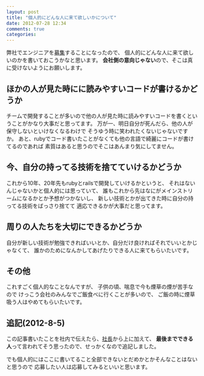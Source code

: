 ```yaml
---
layout: post
title: "個人的にどんな人に来て欲しいかについて"
date: 2012-07-28 12:34
comments: true
categories:
---
```


弊社でエンジニアを[募集](http://kray.jp/news/recruit20120701/)することになったので、
個人的にどんな人に来て欲しいのかを書いておこうかなと思います。
**会社側の意向じゃない**ので、そこは真に受けないようにお願いします。

## ほかの人が見た時にに読みやすいコードが書けるかどうか
チームで開発することが多いので他の人が見た時に読みやすいコードを書くということがかなり大事だと思ってます。
万が一、明日自分が死んだら、他の人が保守しないといけなくなるわけで
そうゆう時に笑われたくないじゃないですか。
あと、rubyでコード書いたことがなくても他の言語で綺麗にコードが書けてるのであれば
素質はあると思うのでそこはあんまり気にしてません。

## 今、自分の持ってる技術を捨てていけるかどうか
これから10年、20年先もrubyとrailsで開発していけるかというと、
それはないんじゃないかと個人的には思っていて、
誰もこれから先はなにがメインストリームになるかとか予想がつかないし、
新しい技術とかが出てきた時に自分の持ってる技術をばっさり捨てて
適応できるかが大事だと思ってます。

## 周りの人たちを大切にできるかどうか
自分が新しい技術が勉強できればいいとか、自分だけ良ければそれでいいとかじゃなくて、
誰かのためになんかしてあげたりできる人に来てもらいたいです。

## その他
これすごく個人的なことなんですが、
子供の頃、喘息で今も煙草の煙が苦手なので
けっこう会社のみんなでご飯食べに行くことが多いので、
ご飯の時に煙草吸う人はやめてもらいたいです。

## 追記(2012-8-5)
この記事書いたことを社内で伝えたら、[社長](https://twitter.com/amachin)から上に加えて、
**最後までできる人**って言われてそう思ったので、せっかくなので追記しました。

でも個人的にはここに書いてること全部できないとだめかとかそんなことはないと思うので
応募したい人は応募してみるといいと思います。
